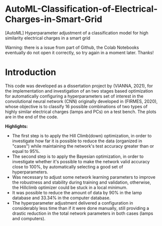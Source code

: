 # AutoML-Classification-of-Electrical-Charges-in-Smart-Grid
[AutoML] Hyperparameter adjustment of a classification model for high similarity electrical charges in a smart grid

Warning: there is a issue from part of Github, the Colab Notebooks eventually do not open it correctly, so try again in a moment later. Thanks!

# Introduction

This code was developed as a dissertation project by (VIANNA, 2021), for the implementation and investigation of an two stages based optimization for automatically configuring a hyperparameters set of interest in the convolutional neural network (CNN) originally developed in (FIRMES, 2020), whose objective is to classify 16 possible combinations of two types of highly similar electrical charges (lamps and PCs) on a test bench. The plots are in the end of the code.

**Highlights:**

 - The first step is to apply the Hill Climb(down) optimization, in
   order to investigate how far it is possible to reduce the data
   (organized in "cases") while maintaining the network's test accuracy
   greater than or equal to 95%.
 - The second step is to apply the Bayesian optimization, in order to
   investigate whether it's possible to make the network valid accuracy
   close to 100%, by automatically selecting a good set of
   hyperparameters.
 - Was necessary to adjust some network learning parameters to improve
   the robustness and stability during training and validation,
   otherwise, the Hillclimb optimizer could be stuck in a local minimum.
 - It was possible to reduce the amount of data by 90% in the lamp
   database and 33.34% in the computer database.
 - The hyperparameter adjustment delivered a configuration in
   considerably less time than if it were done manually, still providing
   a drastic reduction in the total network parameters in both cases
   (lamps and computers).
